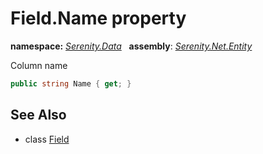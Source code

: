 # Field.Name property
**namespace:** *[Serenity.Data](../../README.md#serenity.data-namespace)*   **assembly**: *[Serenity.Net.Entity](../../README.md)*

Column name

```csharp
public string Name { get; }
```

## See Also

* class [Field](../Field.md)